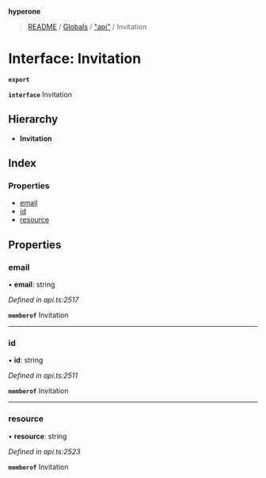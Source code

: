 **hyperone**

> [README](../README.md) / [Globals](../globals.md) / ["api"](../modules/_api_.md) / Invitation

# Interface: Invitation

**`export`** 

**`interface`** Invitation

## Hierarchy

* **Invitation**

## Index

### Properties

* [email](_api_.invitation.md#email)
* [id](_api_.invitation.md#id)
* [resource](_api_.invitation.md#resource)

## Properties

### email

•  **email**: string

*Defined in api.ts:2517*

**`memberof`** Invitation

___

### id

•  **id**: string

*Defined in api.ts:2511*

**`memberof`** Invitation

___

### resource

•  **resource**: string

*Defined in api.ts:2523*

**`memberof`** Invitation
